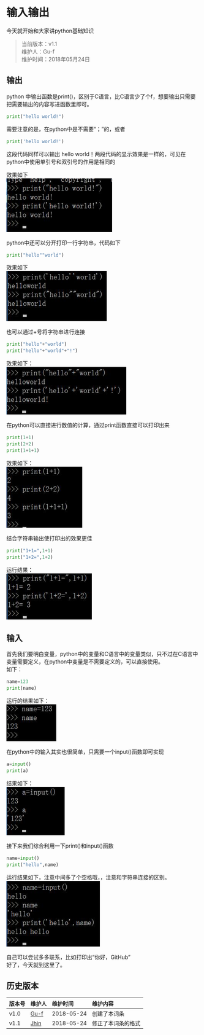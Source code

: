 # 输入输出
 今天就开始和大家讲python基础知识

>当前版本：v1.1  
>维护人：Gu-f  
>维护时间：2018年05月24日

## 输出  
python 中输出函数是print()，区别于C语言，比C语言少了个f，想要输出只需要把需要输出的内容写进函数里即可。  
```python
print("hello world!")
```
需要注意的是，在python中是不需要“；”的，或者  
```python
print('hello world!')
```
这段代码同样可以输出 hello world！两段代码的显示效果是一样的，可见在python中使用单引号和双引号的作用是相同的  

效果如下  
![04-01](/wiki/image/python/04/04-01.jpg)  

python中还可以分开打印一行字符串，代码如下  
```python
print("hello""world")
```
效果如下  
![04-02](/wiki/image/python/04/04-02.jpg)  

也可以通过+号将字符串进行连接  
```python
print("hello"+"world")
print("hello"+"world"+"!")
```
效果如下：  
![04-03](/wiki/image/python/04/04-03.jpg)  

在python可以直接进行数值的计算，通过print函数直接可以打印出来  
```python
print(1+1)
print(2+2)
print(1+1+1)
```
效果如下：  
![04-04](/wiki/image/python/04/04-04.jpg)  

结合字符串输出使打印出的效果更佳  
```python
print("1+1=",1+1)
print("1+2=",1+2)
```
运行结果：  
![04-05](/wiki/image/python/04/04-05.jpg)  

## 输入
首先我们要明白变量，python中的变量和C语言中的变量类似，只不过在C语言中变量需要定义，在python中变量是不需要定义的，可以直接使用。  
如下：  
```python
name=123
print(name)
```
运行的结果如下：  
![04-06](/wiki/image/python/04/04-06.jpg)  

在python中的输入其实也很简单，只需要一个input()函数即可实现  
```python
a=input()
print(a)
```
结果如下：  
![04-07](/wiki/image/python/04/04-07.jpg)  

接下来我们综合利用一下print()和input()函数  
```python
name=input()
print("hello",name)
```
运行结果如下，注意中间多了个空格哦，，注意和字符串连接的区别。  
![04-08](/wiki/image/python/04/04-08.jpg)  

自己可以尝试多多联系，比如打印出“你好，GitHub”  
好了，今天就到这里了。  


## 历史版本

| 版本号 | 维护人 |维护时间 |维护内容|
| :- | :- | :-| :- |
| v1.0 | [Gu-f](https://Gu-f.github.io/) |2018-05-24|创建了本词条|
| v1.1 | [Jhin](https://blog.link-lin.cn/) |2018-05-24|修正了本词条的格式|
